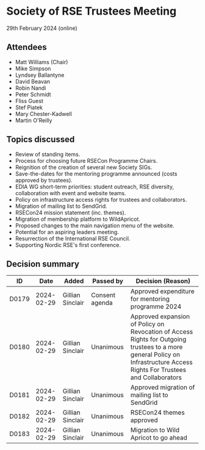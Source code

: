 # Society of RSE Trustees Meeting

29th February 2024 (online)

## Attendees

- Matt Williams (Chair)
- Mike Simpson
- Lyndsey Ballantyne
- David Beavan
- Robin Nandi
- Peter Schmidt
- Fliss Guest
- Stef Piatek
- Mary Chester-Kadwell
- Martin O'Reilly

## Topics discussed

- Review of standing items.
- Process for choosing future RSECon Programme Chairs.
- Reignition of the creation of several new Society SIGs.
- Save-the-dates for the mentoring programme announced (costs approved by trustees).
- EDIA WG short-term priorities: student outreach, RSE diversity, collaboration with event and website teams.
- Policy on infrastructure access rights for trustees and collaborators.
- Migration of mailing list to SendGrid.
- RSECon24 mission statement (inc. themes).
- Migration of membership platform to WildApricot.
- Proposed changes to the main navigation menu of the website.
- Potential for an aspiring leaders meeting.
- Resurrection of the International RSE Council.
- Supporting Nordic RSE's first conference.

## Decision summary

| ID | Date | Added | Passed by | Decision (Reason) |
|----|------|-------|-----------|-------------------|
| D0179 | 2024-02-29 | Gillian Sinclair | Consent agenda | Approved expenditure for mentoring programme 2024 |
| D0180 | 2024-02-29 | Gillian Sinclair | Unanimous | Approved expansion of Policy on Revocation of Access Rights for Outgoing trustees to a more general Policy on Infrastructure Access Rights For Trustees and Collaborators |
| D0181 | 2024-02-29 | Gillian Sinclair | Unanimous | Approved migration of mailing list to SendGrid |
| D0182 | 2024-02-29 | Gillian Sinclair | Unanimous | RSECon24 themes approved |
| D0183 | 2024-02-29 | Gillian Sinclair | Unanimous | Migration to Wild Apricot to go ahead |
